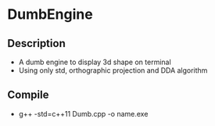 # DumbEngine
## Description
- A dumb engine to display 3d shape on terminal
- Using only std, orthographic projection and DDA algorithm
## Compile
- g++ -std=c++11 Dumb.cpp -o name.exe
